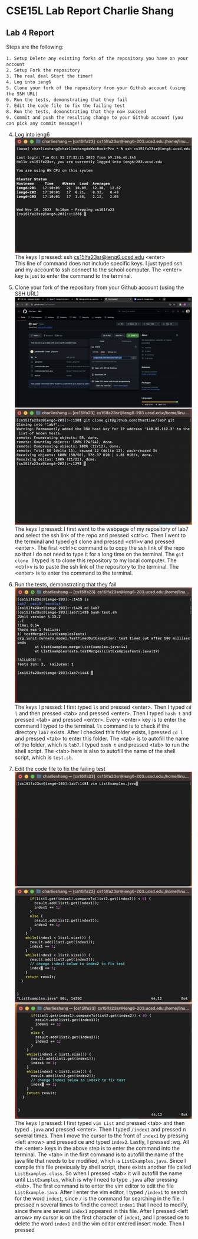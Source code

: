 # CSE15L Lab Report Charlie Shang
## Lab 4 Report
Steps are the following:
```
1. Setup Delete any existing forks of the repository you have on your account
2. Setup Fork the repository
3. The real deal Start the timer!
4. Log into ieng6
5. Clone your fork of the repository from your Github account (using the SSH URL)
6. Run the tests, demonstrating that they fail
7. Edit the code file to fix the failing test
8. Run the tests, demonstrating that they now succeed
9. Commit and push the resulting change to your Github account (you can pick any commit message!)
```

4. Log into ieng6 <br />
![Image](lab4/4.png)<br />
The keys I pressed: ssh cs15lfa23sr@ieng6.ucsd.edu \<enter\> <br/>
This line of command does not include specific keys. I just typed ssh and my account to ssh connect to the school computer. The \<enter\> key is just to enter the command to the terminal.

5. Clone your fork of the repository from your Github account (using the SSH URL) <br />
![Image](lab4/51.png)<br />
![Image](lab4/52.png)<br />
The keys I pressed:
I first went to the webpage of my repository of lab7 and select the ssh link of the repo and pressed \<ctrl\>c.
Then I went to the terminal and typed git clone and pressed \<ctrl\>v and pressed \<enter\>.
The first \<ctrl\>c command is to copy the ssh link of the repo so that I do not need to type it for a long time on the terminal. The `git clone ` I typed is to clone this repository to my local computer. The \<ctrl\>v is to paste the ssh link of the repository to the terminal. The \<enter\> is to enter the command to the terminal.

6. Run the tests, demonstrating that they fail<br />
![Image](lab4/6.png)<br />
The keys I pressed:
I first typed `ls` and pressed \<enter\>. Then I typed `cd l` and then pressed \<tab\> and pressed \<enter\>. Then I typed `bash t` and pressed \<tab\> and pressed \<enter\>.
Every \<enter\> key is to enter the command I typed to the terminal. `ls` command is to check if the directory `lab7` exists. After I checked this folder exists, I pressed `cd l` and pressed \<tab\> to enter this folder. The \<tab\> is to autofill the name of the folder, which is `lab7`. I typed `bash t` and pressed \<tab\> to run the shell script. The \<tab\> here is also to autofill the name of the shell script, which is `test.sh`.

7. Edit the code file to fix the failing test<br />
![Image](lab4/71.png)<br />
![Image](lab4/72.png)<br />
![Image](lab4/73.png)<br />
The keys I pressed:
I first typed `vim List` and pressed \<tab\> and then typed `.java` and pressed \<enter\>. Then I typed `/index1` and pressed n several times. Then I move the cursor to the front of `index1` by pressing \<left arrow\> and pressed ce and typed `index2`. Lastly, I pressed :wq.
All the \<enter\> keys in the above step is to enter the command into the terminal. The \<tab\> in the first command is to autofill the name of the java file that needs to be modified, which is `ListExamples.java`. Since I compile this file previously by shell script, there exists another file called `ListExamples.class`. So when I pressed \<tab\> it will autofill the name until `ListExamples`, which is why I need to type `.java` after pressing \<tab\>. The first command is to enter the vim editor to edit the file `ListExample.java`. After I enter the vim editor, I typed `/index1` to search for the word `index1`, since `/` is the command for searching in the file. I pressed n several times to find the correct `index1` that I need to modify, since there are several `index1` appeared in this file. After I pressed \<left arrow\> my cursor is on the first character of `index1`, and I pressed ce to delete the word `index1` and the vim editor entered insert mode. Then I pressed  



